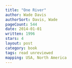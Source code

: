```yaml
---
title: "One River"
author: Wade Davis
authorSort: Davis, Wade
pageCount: 544
date: 2014-01-01
written: 1996
stars: 4
layout: post
category: book
tags: read unreviewed
mapping: USA, North America
---
```

